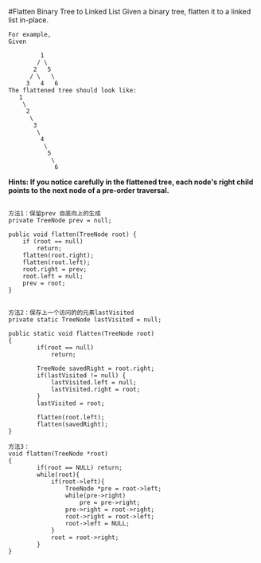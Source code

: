 #Flatten Binary Tree to Linked List
Given a binary tree, flatten it to a linked list in-place.


```
For example,
Given

         1
        / \
       2   5
      / \   \
     3   4   6
The flattened tree should look like:
   1
    \
     2
      \
       3
        \
         4
          \
           5
            \
             6

```
**Hints:
If you notice carefully in the flattened tree, each node's right child points to the next node of a pre-order traversal.**




```

方法1：保留prev 自底向上的生成
private TreeNode prev = null;

public void flatten(TreeNode root) {
    if (root == null)
        return;
    flatten(root.right);
    flatten(root.left);
    root.right = prev;
    root.left = null;
    prev = root;
}


方法2：保存上一个访问的的元素lastVisited
private static TreeNode lastVisited = null;

public static void flatten(TreeNode root)
{
        if(root == null)
            return;
    
        TreeNode savedRight = root.right;
        if(lastVisited != null) {
            lastVisited.left = null;
            lastVisited.right = root;
        }
        lastVisited = root;
    
        flatten(root.left);
        flatten(savedRight);
}

方法3：
void flatten(TreeNode *root)
{
        if(root == NULL) return;  
		while(root){  
			if(root->left){  
				TreeNode *pre = root->left;  
				while(pre->right)  
					pre = pre->right;  
				pre->right = root->right;  
				root->right = root->left;  
				root->left = NULL;  
			}  
			root = root->right;  
		}  
}

```